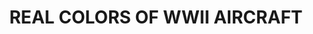 ---
layout: product
title: "REAL COLORS OF WWII AIRCRAFT     "
price: "7500" 
desc: "Knjiga"
img_path: "/assets/img/AK290.webp"
brand: "AK"
available: true
special_offer: false
new: true
soon: false
cat: "090000"
subcat: "090200"
subsubcat: "090202"
sifra: "AK290"
popular: false
spec: false
---